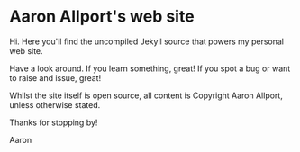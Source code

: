 # Aaron Allport's web site

Hi. Here you'll find the uncompiled Jekyll source that powers my personal web site.

Have a look around. If you learn something, great! If you spot a bug or want to raise and issue, great!

Whilst the site itself is open source, all content is Copyright Aaron Allport, unless otherwise stated.

Thanks for stopping by!

Aaron

